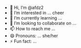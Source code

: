 - 👋 Hi, I’m @afdz2
- 👀 I’m interested in ... cheer
- 🌱 I’m currently learning ... 
- 💞️ I’m looking to collaborate on ...
- 📫 How to reach me ...
- 😄 Pronouns: ... she/her
- ⚡ Fun fact: ...

<!---
afdz2/afdz2 is a ✨ special ✨ repository because its `README.md` (this file) appears on your GitHub profile.
You can click the Preview link to take a look at your changes.
--->
